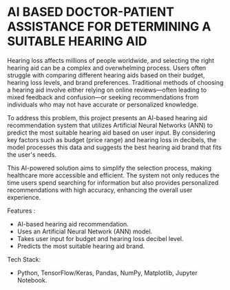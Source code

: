 # AI BASED DOCTOR-PATIENT ASSISTANCE FOR DETERMINING A SUITABLE HEARING AID

Hearing loss affects millions of people worldwide, and selecting the right hearing aid can be a complex and overwhelming process. Users often struggle with comparing different hearing aids based on their budget, hearing loss levels, and brand preferences. Traditional methods of choosing a hearing aid involve either relying on online reviews—often leading to mixed feedback and confusion—or seeking recommendations from individuals who may not have accurate or personalized knowledge.

To address this problem, this project presents an AI-based hearing aid recommendation system that utilizes Artificial Neural Networks (ANN) to predict the most suitable hearing aid based on user input. By considering key factors such as budget (price range) and hearing loss in decibels, the model processes this data and suggests the best hearing aid brand that fits the user's needs.

This AI-powered solution aims to simplify the selection process, making healthcare more accessible and efficient. The system not only reduces the time users spend searching for information but also provides personalized recommendations with high accuracy, enhancing the overall user experience.

Features : 
* AI-based hearing aid recommendation.
* Uses an Artificial Neural Network (ANN) model.
* Takes user input for budget and hearing loss decibel level.
* Predicts the most suitable hearing aid brand.

Tech Stack:
* Python, TensorFlow/Keras, Pandas, NumPy, Matplotlib, Jupyter Notebook.



